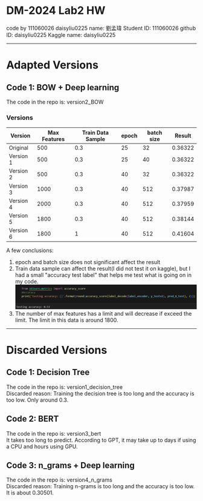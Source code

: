 # DM-2024 Lab2 HW
code by 111060026 daisyliu0225
name: 劉孟瑋
Student ID: 111060026
github ID: daisyliu0225
Kaggle name: daisyliu0225

---
# Adapted Versions
## Code 1: BOW + Deep learning
The code in the repo is: version2_BOW
### Versions
|Version|Max Features|Train Data Sample|epoch|batch size|    Result    |
|-------|------------|-----------------|-----|----------|--------------|
|Original|    500    |      0.3        |25   |32        |    0.36322   |
|Version 1|    500   |      0.3        |25   |40        |    0.36322   |
|Version 2|    500   |      0.3        |40   |32        |    0.36322   |
|Version 3|    1000  |      0.3        |40   |512       |    0.37987   |
|Version 4|    2000  |      0.3        |40   |512       |    0.37959   |
|Version 5|    1800  |      0.3        |40   |512       |    0.38144   |
|Version 6|    1800  |       1         |40   |512       |    0.41604   |

A few conclusions:
1. epoch and batch size does not significant affect the result
2. Train data sample can affect the result(I did not test it on kaggle), but I had a small "accuracy test label" that helps me test what is going on in my code. 
![acc test label](./for_readme/accuracy.png)
3. The number of max features has a limit and will decrease if exceed the limit. The limit in this data is around 1800.


---
# Discarded Versions
## Code 1: Decision Tree
The code in the repo is: version1_decision_tree<br>
Discarded reason: Training the decision tree is too long and the accuracy is too low. Only around 0.3.<br>
## Code 2: BERT
The code in the repo is: version3_bert<br>
It takes too long to predict. According to GPT, it may take up to days if using a CPU and hours using GPU.
## Code 3: n_grams + Deep learning
The code in the repo is: version4_n_grams<br>
Discarded reason: Training n-grams is too long and the accuracy is too low. It is about 0.30501.

